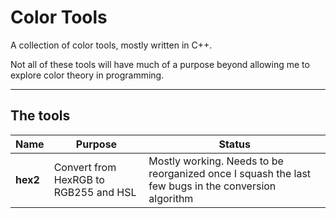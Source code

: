 # Color Tools

A collection of color tools, mostly written in C++.

Not all of these tools will have much of a purpose beyond allowing me to explore color theory in programming.

---
## The tools

| Name     | Purpose                               | Status                                                                                              |
| ----     | -------                               | ------                                                                                              |
| **hex2** | Convert from HexRGB to RGB255 and HSL | Mostly working. Needs to be reorganized once I squash the last few bugs in the conversion algorithm |
